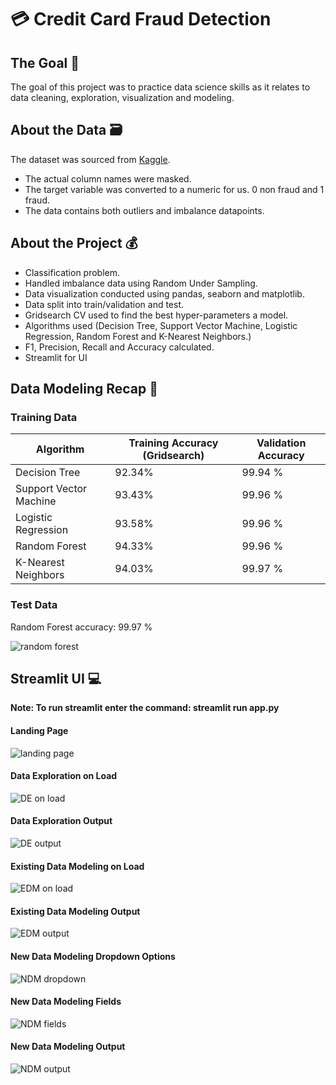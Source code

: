 # :credit_card:	Credit Card Fraud Detection

## The Goal :pushpin:

The goal of this project was to practice data science skills as it relates to data cleaning, exploration, visualization and modeling.

## About the Data :card_file_box:

The dataset was sourced from [Kaggle](https://www.kaggle.com/mlg-ulb/creditcardfraud).
- The actual column names were masked.
- The target variable was converted to a numeric for us. 0 non fraud and 1 fraud.
- The data contains both outliers and imbalance datapoints.

## About the Project :moneybag:

- Classification problem.
- Handled imbalance data using Random Under Sampling.
- Data visualization conducted using pandas, seaborn and matplotlib.
- Data split into train/validation and test.
- Gridsearch CV used to find the best hyper-parameters a model.
- Algorithms used (Decision Tree, Support Vector Machine, Logistic Regression, Random Forest and K-Nearest Neighbors.)
- F1, Precision, Recall and Accuracy calculated.
- Streamlit for UI

## Data Modeling Recap :receipt:
### Training Data
| Algorithm | Training Accuracy (Gridsearch) | Validation Accuracy |
| --- | ----------- | ----------- |
| Decision Tree | 92.34% |  99.94 % |
| Support Vector Machine | 93.43% | 99.96 % |
| Logistic Regression | 93.58% | 99.96 % |
| Random Forest | 94.33% | 99.96 % |
| K-Nearest Neighbors | 94.03% | 99.97 %  |

### Test Data

Random Forest accuracy: 99.97 %

![random forest](imgs/random-forest-output.png)

## Streamlit UI :computer:

__Note: To run streamlit enter the command: streamlit run app.py__

#### Landing Page
![landing page](imgs/README/home.png)

#### Data Exploration on Load
![DE on load](imgs/README/de.png)

#### Data Exploration Output
![DE output](imgs/README/de-output.png)

#### Existing Data Modeling on Load
![EDM on load](imgs/README/edm.png)

#### Existing Data Modeling Output
![EDM output](imgs/README/edm-output.png)

#### New Data Modeling Dropdown Options
![NDM dropdown](imgs/README/ndm-dropdown.png)

#### New Data Modeling Fields
![NDM fields](imgs/README/ndm-fields.png)

#### New Data Modeling Output
![NDM output](imgs/README/ndm-output.png)